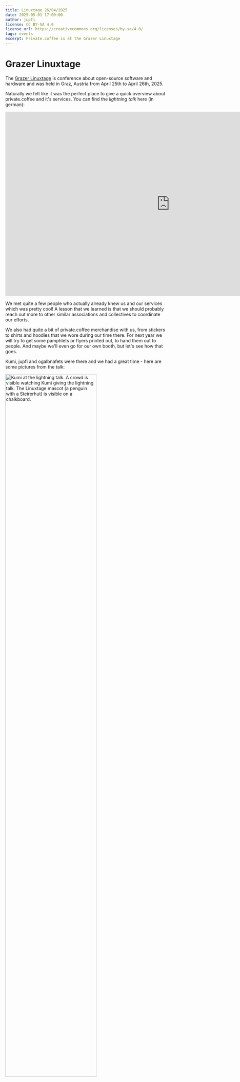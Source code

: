 ```yaml
---
title: Linuxtage 26/04/2025
date: 2025-05-01 17:00:00
author: jupfi
license: CC BY-SA 4.0
license_url: https://creativecommons.org/licenses/by-sa/4.0/
tags: events
excerpt: Private.coffee is at the Grazer Linuxtage
---
```


# Grazer Linuxtage

The [Grazer Linuxtage](blog/20250101-board_meeting/index.md) is conference about open-source software and hardware and was held in Graz, Austria from April 25th to April 26th, 2025.

Naturally we felt like it was the perfect place to give a quick overview about private.coffee and it's services.
You can find the _lightning talk_ here (in german):

<iframe width="1024" height="576" src="https://media.ccc.de/v/glt25-491-lightning-talks/oembed#t=2107" frameborder="0" allowfullscreen></iframe>

We met quite a few people who actually already knew us and our services which was pretty cool!
A lesson that we learned is that we should probably reach out more to other similar associations and collectives to coordinate our efforts.

We also had quite a bit of private.coffee merchandise with us, from stickers to shirts and hoodies that we wore during our time there. For next year we will try to get some pamphlets or flyers printed out, to hand them out to people. And maybe we'll even go for our own booth, but let's see how that goes.

Kumi, jupfi and ogalbnafets were there and we had a great time - here are some pictures from the talk:

<img src="pictures/kumi_talk.jpg" alt="Kumi at the lightning talk. A  crowd is visible watching Kumi giving the lightning talk. The Linuxtage mascot (a penguin with a Steirerhut) is visible on a chalkboard." width="75%" >

<img src="pictures/jupfi_talk.png" alt="Jupfi at the lightning talk. A  crowd is visible watching jupfi giving the lightning talk. The Linuxtage mascot (a penguin with a Steirerhut) is visible on a chalkboard." width="75%">

Hopefully we'll see some of you there next year as well!

